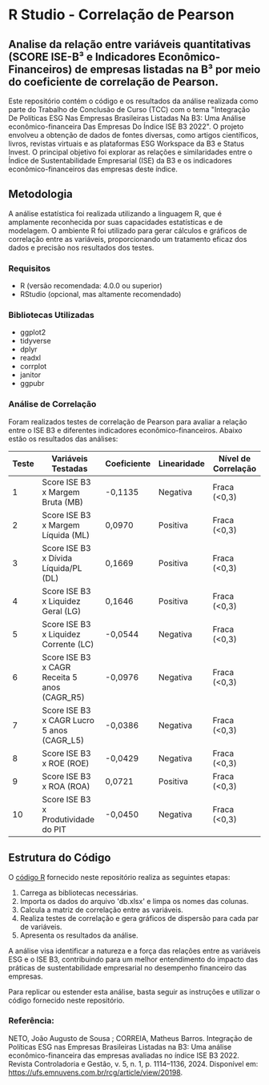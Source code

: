 # R Studio - Correlação de Pearson
 
## Analise da relação entre variáveis quantitativas (SCORE ISE-B³ e Indicadores Econômico-Financeiros) de empresas listadas na B³ por meio do coeficiente de correlação de Pearson.

Este repositório contém o código e os resultados da análise realizada como parte do Trabalho de Conclusão de Curso (TCC) com o tema "Integração De Políticas ESG Nas Empresas Brasileiras Listadas Na B3: Uma Análise econômico-financeira Das Empresas Do Índice ISE B3 2022". O projeto envolveu a obtenção de dados de fontes diversas, como artigos científicos, livros, revistas virtuais e as plataformas ESG Workspace da B3 e Status Invest. O principal objetivo foi explorar as relações e similaridades entre o Índice de Sustentabilidade Empresarial (ISE) da B3 e os indicadores econômico-financeiros das empresas deste índice.

## Metodologia

A análise estatística foi realizada utilizando a linguagem R, que é amplamente reconhecida por suas capacidades estatísticas e de modelagem. O ambiente R foi utilizado para gerar cálculos e gráficos de correlação entre as variáveis, proporcionando um tratamento eficaz dos dados e precisão nos resultados dos testes.

### Requisitos

- R (versão recomendada: 4.0.0 ou superior)
- RStudio (opcional, mas altamente recomendado)

### Bibliotecas Utilizadas

- ggplot2
- tidyverse
- dplyr
- readxl
- corrplot
- janitor
- ggpubr

### Análise de Correlação

Foram realizados testes de correlação de Pearson para avaliar a relação entre o ISE B3 e diferentes indicadores econômico-financeiros. Abaixo estão os resultados das análises:

| Teste | Variáveis Testadas           | Coeficiente | Linearidade | Nível de Correlação |
|-------|------------------------------|-------------|-------------|----------------------|
| 1     | Score ISE B3 x Margem Bruta (MB)     | -0,1135     | Negativa    | Fraca (<0,3)         |
| 2     | Score ISE B3 x Margem Líquida (ML)   | 0,0970      | Positiva    | Fraca (<0,3)         |
| 3     | Score ISE B3 x Dívida Líquida/PL (DL)| 0,1669      | Positiva    | Fraca (<0,3)         |
| 4     | Score ISE B3 x Liquidez Geral (LG)   | 0,1646      | Positiva    | Fraca (<0,3)         |
| 5     | Score ISE B3 x Liquidez Corrente (LC)| -0,0544     | Negativa    | Fraca (<0,3)         |
| 6     | Score ISE B3 x CAGR Receita 5 anos (CAGR_R5)| -0,0976 | Negativa    | Fraca (<0,3)         |
| 7     | Score ISE B3 x CAGR Lucro 5 anos (CAGR_L5)| -0,0386 | Negativa    | Fraca (<0,3)         |
| 8     | Score ISE B3 x ROE (ROE)             | -0,0429     | Negativa    | Fraca (<0,3)         |
| 9     | Score ISE B3 x ROA (ROA)             | 0,0721      | Positiva    | Fraca (<0,3)         |
| 10    | Score ISE B3 x Produtividade do PIT   | -0,0450     | Negativa    | Fraca (<0,3)         |

## Estrutura do Código

O [código R](/Testes%201-10.R) fornecido neste repositório realiza as seguintes etapas:


1. Carrega as bibliotecas necessárias.
2. Importa os dados do arquivo 'db.xlsx' e limpa os nomes das colunas.
3. Calcula a matriz de correlação entre as variáveis.
4. Realiza testes de correlação e gera gráficos de dispersão para cada par de variáveis.
5. Apresenta os resultados da análise.

A análise visa identificar a natureza e a força das relações entre as variáveis ESG e o ISE B3, contribuindo para um melhor entendimento do impacto das práticas de sustentabilidade empresarial no desempenho financeiro das empresas.

Para replicar ou estender esta análise, basta seguir as instruções e utilizar o código fornecido neste repositório.


### Referência:
NETO, João Augusto de Sousa ;  CORREIA, Matheus Barros. Integração de Políticas ESG nas Empresas Brasileiras Listadas na B3: Uma análise econômico-financeira das empresas avaliadas no índice ISE B3 2022. Revista Controladoria e Gestão, v. 5, n. 1, p. 1114–1136, 2024. Disponível em: <https://ufs.emnuvens.com.br/rcg/article/view/20198>.
